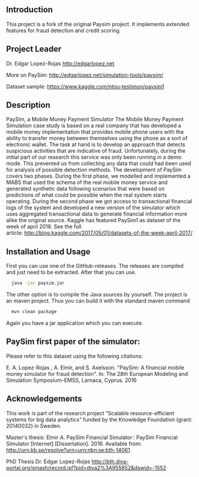 
## Introduction

This project is a fork of the original Paysim project. It implements extended features for fraud detection and credit scoring.

## Project Leader

Dr. Edgar Lopez-Rojas
http://edgarlopez.net 

More on PaySim: http://edgarlopez.net/simulation-tools/paysim/

Dataset sample: https://www.kaggle.com/ntnu-testimon/paysim1

## Description

PaySim, a Mobile Money Payment Simulator The Mobile Money Payment Simulation case study is based on a real company that has developed a mobile money implementation that provides mobile phone users with the ability to transfer money between themselves using the phone as a sort of electronic wallet. The task at hand is to develop an approach that detects suspicious activities that are indicative of fraud. Unfortunately, during the initial part of our research this service was only been running in a demo mode. This prevented us from collecting any data that could had been used for analysis of possible detection methods. The development of PaySim covers two phases. During the first phase, we modelled and implemented a MABS that used the schema of the real mobile money service and generated synthetic data following scenarios that were based on predictions of what could be possible when the real system starts operating. During the second phase we got access to transactional financial logs of the system and developed a new version of the simulator which uses aggregated transactional data to generate financial information more alike the original source. Kaggle has featured PaySim1 as dataset of the week of april 2018. See the full article: http://blog.kaggle.com/2017/05/01/datasets-of-the-week-april-2017/ 

## Installation and Usage
First you can use one of the GitHub-releases. The releases are compiled and just need to be extracted. After that you can use.
```bash
  java -jar paysim.jar
 ```

The other option is to compile the Java sources by yourself. The project is an maven project. Thus you can build it with the standard maven command
```bash
  mvn clean package
```  
Again you have a jar application which you can execute.



## PaySim first paper of the simulator:

Please refer to this dataset using the following citations:

E. A. Lopez-Rojas , A. Elmir, and S. Axelsson. "PaySim: A financial mobile money simulator for fraud detection". In: The 28th European Modeling and Simulation Symposium-EMSS, Larnaca, Cyprus. 2016


## Acknowledgements
This work is part of the research project ”Scalable resource-efficient systems for big data analytics” funded by the Knowledge Foundation (grant: 20140032) in Sweden.

Master's thesis: Elmir A. PaySim Financial Simulator : PaySim Financial Simulator [Internet] [Dissertation]. 2016. Available from: http://urn.kb.se/resolve?urn=urn:nbn:se:bth-14061

PhD Thesis Dr. Edgar Lopez-Rojas
http://bth.diva-portal.org/smash/record.jsf?pid=diva2%3A955852&dswid=-1552
